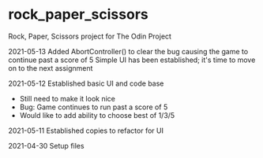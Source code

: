 # rock_paper_scissors
Rock, Paper, Scissors project for The Odin Project

2021-05-13
Added AbortController() to clear the bug causing the game to continue past a score of 5
Simple UI has been established; it's time to move on to the next assignment

2021-05-12
Established basic UI and code base
 - Still need to make it look nice
 - Bug: Game continues to run past a score of 5
 - Would like to add ability to choose best of 1/3/5

2021-05-11
Established copies to refactor for UI

2021-04-30 
Setup files 